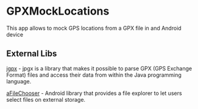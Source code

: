 GPXMockLocations
================

This app allows to mock GPS locations from a GPX file in and Android device


External Libs
----------------
[jgpx](https://code.google.com/p/jgpx/) - jpgx is a library that makes it possible to parse GPX (GPS Exchange Format) files and access their data from within the Java programming language.

[aFileChooser](https://github.com/iPaulPro/aFileChooser) - Android library that provides a file explorer to let users select files on external storage.